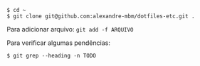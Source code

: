 ```console
$ cd ~
$ git clone git@github.com:alexandre-mbm/dotfiles-etc.git .
```

Para adicionar arquivo: `git add -f ARQUIVO`

Para verificar algumas pendências:
```console
$ git grep --heading -n TODO
```
